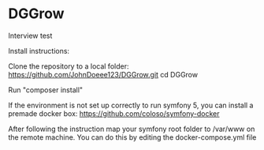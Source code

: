 # DGGrow
Interview test

Install instructions:

Clone the repository to a local folder:
https://github.com/JohnDoeee123/DGGrow.git
cd DGGrow

Run "composer install"

If the environment is not set up correctly to run symfony 5, you can install a premade docker box:
https://github.com/coloso/symfony-docker

After following the instruction  map your symfony root folder to /var/www on the remote machine. You can do this by 
editing the docker-compose.yml file
